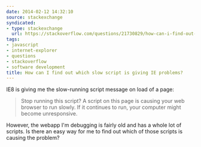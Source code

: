 ```yaml
---
date: 2014-02-12 14:32:10
source: stackexchange
syndicated:
- type: stackexchange
  url: https://stackoverflow.com/questions/21730829/how-can-i-find-out-which-slow-script-is-giving-ie-problems
tags:
- javascript
- internet-explorer
- questions
- stackoverflow
- software development
title: How can I find out which slow script is giving IE problems?
---
```


IE8 is giving me the slow-running script message on load of a page:

> Stop running this script? A script on this page is causing your web
> browser to run slowly. If it continues to run, your computer might
> become unresponsive.

However, the webapp I'm debugging is fairly old and has a whole lot of scripts. Is there an easy way for me to find out which of those scripts is causing the problem?